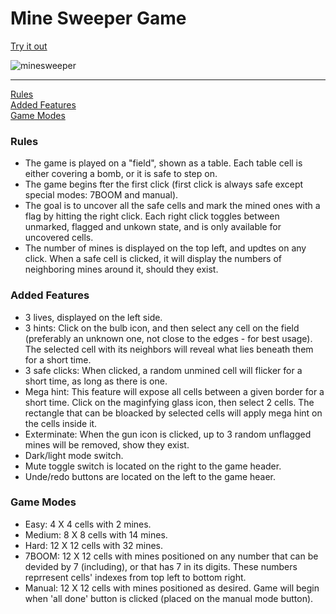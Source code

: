 # Mine Sweeper Game
[Try it out](https://ronenboxer.github.io/minesweeper)

![minesweeper](https://user-images.githubusercontent.com/114055513/231570285-8a0defd9-bb06-4b47-8e36-289a74b28423.gif)

<hr>

[Rules](#rules) 
<br>
[Added Features](#added-features) <br>
[Game Modes](#game-modes)

### Rules
- The game is played on a "field", shown as a table. Each table cell is either covering a bomb, or it is safe to step on.
- The game begins fter the first click (first click is always safe except special modes: 7BOOM and manual).
- The goal is to uncover all the safe cells and mark the mined ones with a flag by hitting the right click. Each right click toggles between unmarked, flagged and unkown state, and is only available for uncovered cells.
- The number of mines is displayed on the top left, and updtes on any click. When a safe cell is clicked, it will display the numbers of neighboring mines around it, should they exist.

### Added Features
- 3 lives, displayed on the left side.
- 3 hints: Click on the bulb icon, and then select any cell on the field (preferably an unknown one, not close to the edges - for best usage). The selected cell with its neighbors will reveal what lies beneath them for a short time.
- 3 safe clicks: When clicked, a random unmined cell will flicker for a short time, as long as there is one.
- Mega hint: This feature will expose all cells between a given border for a short time. Click on the maginfying glass icon, then select 2 cells. The rectangle that can be bloacked by selected cells will apply mega hint on the cells inside it.
- Exterminate: When the gun icon is clicked, up to 3 random unflagged mines will be removed, show they exist.
- Dark/light mode switch.
- Mute toggle switch is located on the right to the game header.
- Unde/redo buttons are located on the left to the game heaer.

### Game Modes
- Easy: 4 X 4 cells with 2 mines.
- Medium: 8 X 8 cells with 14 mines.
- Hard: 12 X 12 cells with 32 mines.
- 7BOOM: 12 X 12 cells with mines positioned on any number that can be devided by 7 (including), or that has 7 in its digits. These numbers reprresent cells' indexes from top left to bottom right.
- Manual: 12 X 12 cells with mines positioned as desired. Game will begin when 'all done' button is clicked (placed on the manual mode button).
